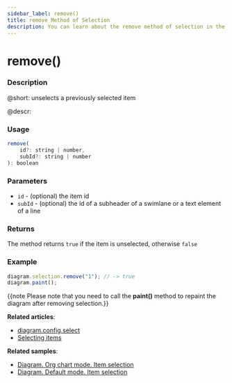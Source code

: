 ```yaml
---
sidebar_label: remove()
title: remove Method of Selection
description: You can learn about the remove method of selection in the documentation of the DHTMLX JavaScript Diagram library. Browse developer guides and API reference, try out code examples and live demos, and download a free 30-day evaluation version of DHTMLX Diagram.
---
```


# remove()

### Description

@short: unselects a previously selected item

@descr:

### Usage

~~~js
remove(
    id?: string | number, 
    subId?: string | number
): boolean
~~~

### Parameters

- `id` - (optional) the item id
- `subId` - (optional) the id of a subheader of a swimlane or a text element of a line

### Returns

The method returns `true` if the item is unselected, otherwise `false`

### Example

~~~js
diagram.selection.remove("1"); // -> true
diagram.paint();
~~~

{{note Please note that you need to call the **paint()** method to repaint the diagram after removing selection.}}

**Related articles**:  
- [diagram.config.select](../../../api/diagram/select_property/)
- [Selecting items](../../../guides/manipulating_items/#selecting-items)

**Related samples**:

- [Diagram. Org chart mode. Item selection](https://snippet.dhtmlx.com/jyoxn5h7)
- [Diagram. Default mode. Item selection](https://snippet.dhtmlx.com/tcny4obw)